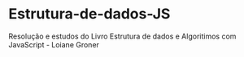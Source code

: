 # Estrutura-de-dados-JS
Resolução e estudos do Livro Estrutura de dados e Algoritimos com JavaScript - Loiane Groner
